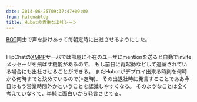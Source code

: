 ```yaml
---
date: 2014-06-25T09:37:47+09:00
from: hatenablog
title: Hubotの貴重な出社シーン
---
```


<p><a class="keyword" href="http://d.hatena.ne.jp/keyword/BOT">BOT</a>同士で声を掛けあって毎朝定時に出社させるようにした。</p>

<p><img src="http://cdn-ak.f.st-hatena.com/images/fotolife/r/r7kamura/20140625/20140625093912.png" alt="" /></p>

<p>HipChatの<a class="keyword" href="http://d.hatena.ne.jp/keyword/XMPP">XMPP</a>サーバでは部屋に不在のユーザにmentionを送ると自動でinviteメッセージを飛ばす機能があるので、
もし前日に再起動などして退室されている場合にも出社させることができる。
またHubotがデプロイ出来る時刻を何時から何時までと決めているので(=定時)、
その出退社時に発言することでああ今日はもう営業時間外かということを認識しやすくなる。
そのようなことは全く考えていなくて、単純に面白いから発言させてる。</p>

